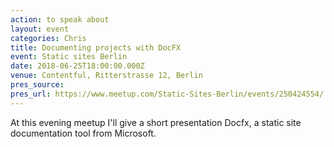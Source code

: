 ```yaml
---
action: to speak about
layout: event
categories: Chris
title: Documenting projects with DocFX
event: Static sites Berlin
date: 2018-06-25T18:00:00.000Z
venue: Contentful, Ritterstrasse 12, Berlin
pres_source:
pres_url: https://www.meetup.com/Static-Sites-Berlin/events/250424554/
---
```


At this evening meetup I'll give a short presentation Docfx, a static site documentation tool from Microsoft.
